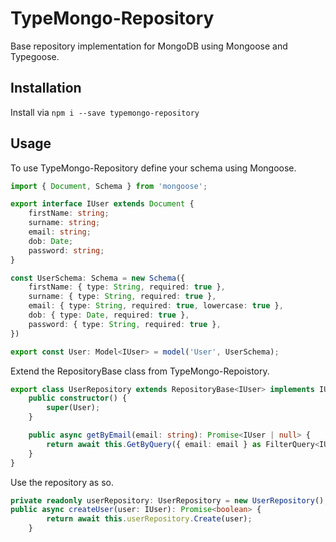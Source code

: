 # TypeMongo-Repository
Base repository implementation for MongoDB using Mongoose and Typegoose.
## Installation
Install via `npm i --save typemongo-repository`
## Usage
To use TypeMongo-Repository define your schema using Mongoose.
```typescript
import { Document, Schema } from 'mongoose';

export interface IUser extends Document {
    firstName: string;
    surname: string;
    email: string;
    dob: Date;
    password: string;
}

const UserSchema: Schema = new Schema({
    firstName: { type: String, required: true },
    surname: { type: String, required: true },
    email: { type: String, required: true, lowercase: true },
    dob: { type: Date, required: true },
    password: { type: String, required: true },
})

export const User: Model<IUser> = model('User', UserSchema);
```
Extend the RepositoryBase class from TypeMongo-Repoistory.
```typescript
export class UserRepository extends RepositoryBase<IUser> implements IUserRepository {
    public constructor() {
        super(User);
    }

    public async getByEmail(email: string): Promise<IUser | null> {
        return await this.GetByQuery({ email: email } as FilterQuery<IUser>)
    }
}
```
Use the repository as so.
```typescript
private readonly userRepository: UserRepository = new UserRepository();
public async createUser(user: IUser): Promise<boolean> {
        return await this.userRepository.Create(user);
    }
```
